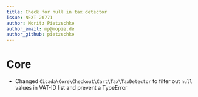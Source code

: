```yaml
---
title: Check for null in tax detector
issue: NEXT-20771
author: Moritz Pietzschke
author_email: mp@mopie.de
author_github: pietzschke
---
```

# Core
* Changed `Cicada\Core\Checkout\Cart\Tax\TaxDetector` to filter out `null` values in VAT-ID list and prevent a TypeError
